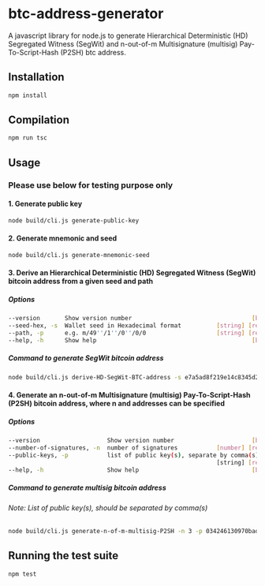 # btc-address-generator
A javascript library for node.js to generate Hierarchical Deterministic (HD) Segregated Witness (SegWit) and n-out-of-m Multisignature (multisig) Pay-To-Script-Hash (P2SH) btc address.

## Installation
``` bash
npm install
```

## Compilation
``` bash
npm run tsc
```

## Usage

### Please use below for testing purpose only

#### 1. Generate public key
``` bash
node build/cli.js generate-public-key
```

#### 2. Generate mnemonic and seed
``` bash
node build/cli.js generate-mnemonic-seed
```

#### 3. Derive an Hierarchical Deterministic (HD) Segregated Witness (SegWit) bitcoin address from a given seed and path
##### Options
``` bash
--version       Show version number                                  [boolean]
--seed-hex, -s  Wallet seed in Hexadecimal format          [string] [required]
--path, -p      e.g. m/49''/1''/0''/0/0                    [string] [required]
--help, -h      Show help                                            [boolean]
```

##### Command to generate SegWit bitcoin address
``` bash
node build/cli.js derive-HD-SegWit-BTC-address -s e7a5ad8f219e14c8345d2a3794898e7a1407e8be919131ef6f149d5a755d5d78a1e6af236ed3c865deb39447792d681eec8cd6ae4daa28b1aa5a81da093fdb1f -p "m/49'/1'/0'/0/0"
```

#### 4. Generate an n-out-of-m Multisignature (multisig) Pay-To-Script-Hash (P2SH) bitcoin address, where n and addresses can be specified
##### Options
``` bash
--version                   Show version number                      [boolean]
--number-of-signatures, -n  number of signatures           [number] [required]
--public-keys, -p           list of public key(s), separate by comma(s)
                                                           [string] [required]
--help, -h                  Show help                                [boolean]
```

##### Command to generate multisig bitcoin address
###### Note: List of public key(s), should be separated by comma(s)
``` bash
node build/cli.js generate-n-of-m-multisig-P2SH -n 3 -p 034246130970bad2bcc24331c88c33476bab3f70051c1f74d80e07c644ea146026,022e56d85e214480de72de7d888ec027db1171361f44ce5fe9141cf34aa2e6ee73,026c749a23e76a436bc0d2300e158df62aee243fe932c8dcd277e455a08252ca91,036320bc6300948039141a5945126d6ee2b462c7b5344af0934b33eb3ac6a0b5d6
```

## Running the test suite
``` bash
npm test
```
